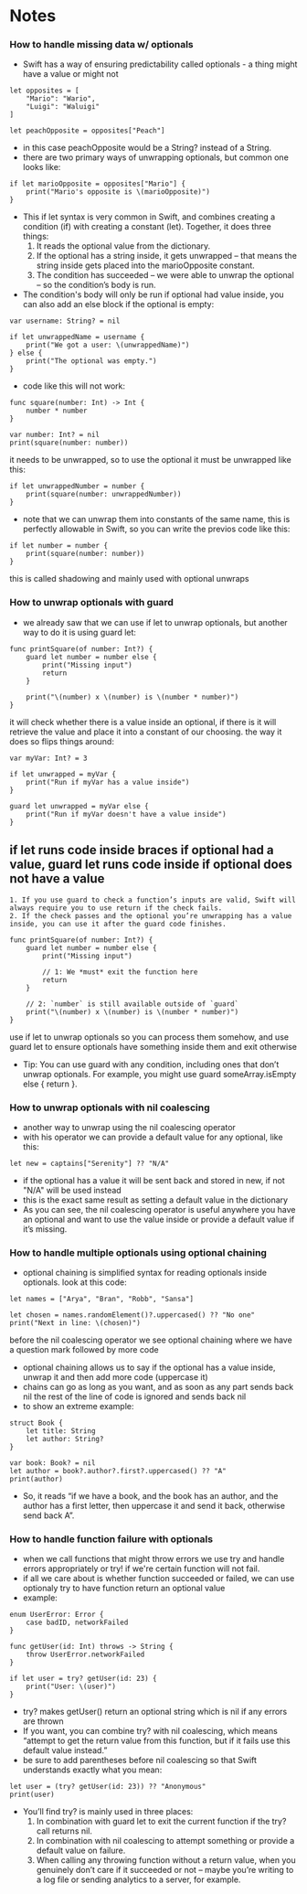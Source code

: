# Notes

### How to handle missing data w/ optionals
- Swift has a way of ensuring predictability called optionals - a thing might have a value or might not
```
let opposites = [
    "Mario": "Wario",
    "Luigi": "Waluigi"
]

let peachOpposite = opposites["Peach"]
```
- in this case peachOpposite would be a String? instead of a String. 
- there are two primary ways of unwrapping optionals, but common one looks like:
```
if let marioOpposite = opposites["Mario"] {
    print("Mario's opposite is \(marioOpposite)")
}
```
- This if let syntax is very common in Swift, and combines creating a condition (if) with creating a constant (let). Together, it does three things:
    1. It reads the optional value from the dictionary.
    2. If the optional has a string inside, it gets unwrapped – that means the string inside gets placed into the marioOpposite constant.
    3. The condition has succeeded – we were able to unwrap the optional – so the condition’s body is run.
- The condition's body will only be run if optional had value inside, you can also add an else block if the optional is empty:
```
var username: String? = nil

if let unwrappedName = username {
    print("We got a user: \(unwrappedName)")
} else {
    print("The optional was empty.")
}
```
- code like this will not work:
```
func square(number: Int) -> Int {
    number * number
}

var number: Int? = nil
print(square(number: number))
```
it needs to be unwrapped, so to use the optional it must be unwrapped like this:
```
if let unwrappedNumber = number {
    print(square(number: unwrappedNumber))
}
```
- note that we can unwrap them into constants of the same name, this is perfectly allowable in Swift, so you can write the previos code like this:
```
if let number = number {
    print(square(number: number))
}
```
this is called shadowing and mainly used with optional unwraps

### How to unwrap optionals with guard
- we already saw that we can use if let to unwrap optionals, but another way to do it is using guard let:
```
func printSquare(of number: Int?) {
    guard let number = number else {
        print("Missing input")
        return
    }

    print("\(number) x \(number) is \(number * number)")
}
```
it will check whether there is a value inside an optional, if there is it will retrieve the value and place it into a constant of our choosing. the way it does so flips things around:
```
var myVar: Int? = 3

if let unwrapped = myVar {
    print("Run if myVar has a value inside")
}

guard let unwrapped = myVar else {
    print("Run if myVar doesn't have a value inside")
}
```
if let runs code inside braces if optional had a value, guard let runs code inside if optional does not have a value
- 
    1. If you use guard to check a function’s inputs are valid, Swift will always require you to use return if the check fails.
    2. If the check passes and the optional you’re unwrapping has a value inside, you can use it after the guard code finishes.
```
func printSquare(of number: Int?) {
    guard let number = number else {
        print("Missing input")

        // 1: We *must* exit the function here
        return
    }

    // 2: `number` is still available outside of `guard`
    print("\(number) x \(number) is \(number * number)")
}
```
use if let to unwrap optionals so you can process them somehow, and use guard let to ensure optionals have something inside them and exit otherwise
- Tip: You can use guard with any condition, including ones that don’t unwrap optionals. For example, you might use guard someArray.isEmpty else { return }.

### How to unwrap optionals with nil coalescing
- another way to unwrap using the nil coalescing operator
- with his operator we can provide a default value for any optional, like this:
```
let new = captains["Serenity"] ?? "N/A"
```
- if the optional has a value it will be sent back and stored in new, if not "N/A" will be used instead
- this is the exact same result as setting a default value in the dictionary
- As you can see, the nil coalescing operator is useful anywhere you have an optional and want to use the value inside or provide a default value if it’s missing.

### How to handle multiple optionals using optional chaining
- optional chaining is simplified syntax for reading optionals inside optionals. look at this code:
```
let names = ["Arya", "Bran", "Robb", "Sansa"]

let chosen = names.randomElement()?.uppercased() ?? "No one"
print("Next in line: \(chosen)")
```
before the nil coalescing operator we see optional chaining where we have a question mark followed by more code
- optional chaining allows us to say if the optional has a value inside, unwrap it and then add more code (uppercase it)
- chains can go as long as you want, and as soon as any part sends back nil the rest of the line of code is ignored and sends back nil
- to show an extreme example:
```
struct Book {
    let title: String
    let author: String?
}

var book: Book? = nil
let author = book?.author?.first?.uppercased() ?? "A"
print(author)
```
- So, it reads “if we have a book, and the book has an author, and the author has a first letter, then uppercase it and send it back, otherwise send back A”.

### How to handle function failure with optionals
- when we call functions that might throw errors we use try and handle errors appropriately or try! if we're certain function will not fail.
- if all we care about is whether function succeeded or failed, we can use optionaly try to have function return an optional value
- example:
```
enum UserError: Error {
    case badID, networkFailed
}

func getUser(id: Int) throws -> String {
    throw UserError.networkFailed
}

if let user = try? getUser(id: 23) {
    print("User: \(user)")
}
```
- try? makes getUser() return an optional string which is nil if any errors are thrown
- If you want, you can combine try? with nil coalescing, which means “attempt to get the return value from this function, but if it fails use this default value instead.”
- be sure to add parentheses before nil coalescing so that Swift understands exactly what you mean:
```
let user = (try? getUser(id: 23)) ?? "Anonymous"
print(user)
```
- You’ll find try? is mainly used in three places:
    1. In combination with guard let to exit the current function if the try? call returns nil.
    2. In combination with nil coalescing to attempt something or provide a default value on failure.
    3. When calling any throwing function without a return value, when you genuinely don’t care if it succeeded or not – maybe you’re writing to a log file or sending analytics to a server, for example.